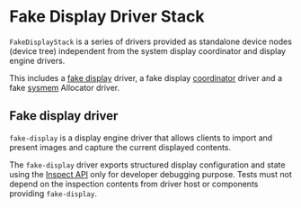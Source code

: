# Fake Display Driver Stack

`FakeDisplayStack` is a series of drivers provided as standalone device nodes
(device tree) independent from the system display coordinator and display
engine drivers.

This includes a [fake display][fake-display] driver, a fake display
[coordinator][display-coordinator] driver and a fake [sysmem][sysmem] Allocator
driver.

## Fake display driver

`fake-display` is a display engine driver that allows clients to import and
present images and capture the current displayed contents.

The `fake-display` driver exports structured display configuration and state
using the [Inspect API][inspect] only for developer debugging purpose. Tests
must not depend on the inspection contents from driver host or components
providing `fake-display`.

[fake-display]://src/graphics/display/drivers/fake/
[display-coordinator]://src/graphics/display/drivers/coordinator/
[sysmem]://src/sysmem/drivers/sysmem/
[inspect]://docs/development/diagnostics/inspect/README.md
